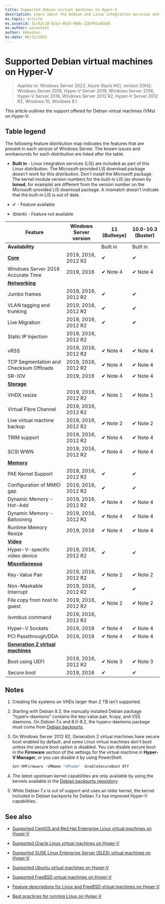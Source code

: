 ```yaml
---
title: Supported Debian virtual machines on Hyper-V
description: Learn about the Debian and Linux integration services and features included in each version and known issues and workarounds for each distribution.
ms.topic: article
ms.assetid: 3cc62c10-02a3-4633-960c-23bf91a45bd5
ms.author: wscontent
author: kkkashan
ms.date: 06/12/2023
---
```

# Supported Debian virtual machines on Hyper-V

> Applies to: Windows Server 2022, Azure Stack HCI, version 20H2; Windows Server 2019, Hyper-V Server 2019, Windows Server 2016, Hyper-V Server 2016, Windows Server 2012 R2, Hyper-V Server 2012 R2, Windows 10, Windows 8.1

This article outlines the support offered for Debian virtual machines (VMs) on Hyper-V.

## Table legend

The following feature distribution map indicates the features that are present in each version of Windows Server. The known issues and workarounds for each distribution are listed after the table.

* **Built in** - Linux integration services (LIS) are included as part of this Linux distribution. The Microsoft-provided LIS download package doesn't work for this distribution. Don't install the Microsoft package. The kernel module version numbers for the built-in LIS (as shown by **lsmod**, for example) are different from the version number on the Microsoft-provided LIS download package. A mismatch doesn't indicate that the built-in LIS is out of date.

* &#10004; - Feature available

* (*blank*) - Feature not available

| **Feature**                                                                                                                                  | **Windows Server version** | **11 (Bullseye)** | **10.0-10.3 (Buster)** |
|----------------------------------------------------------------------------------------------------------------------------------------------|---------------------------------------------|-----------------|------------------------|
| **Availability**                                                                                                                             |                                             | Built in        | Built in               |
| **[Core](Feature-Descriptions-for-Linux-and-FreeBSD-virtual-machines-on-Hyper-V.md#core)**                                                   | 2019, 2016, 2012 R2                         | ✔               | ✔                      |
| Windows Server 2016 Accurate Time                                                                                                            | 2019, 2016                                  | ✔ Note 4        | ✔ Note 4               |
| **[Networking](Feature-Descriptions-for-Linux-and-FreeBSD-virtual-machines-on-Hyper-V.md#networking)**                                       |                                             |                 |                        |
| Jumbo frames                                                                                                                                 | 2019, 2016, 2012 R2                         | ✔               | ✔                      |
| VLAN tagging and trunking                                                                                                                    | 2019, 2016, 2012 R2                         | ✔               | ✔                      |
| Live Migration                                                                                                                               | 2019, 2016, 2012 R2                         | ✔               | ✔                      |
| Static IP Injection                                                                                                                          | 2019, 2016, 2012 R2                         |                 |                        |
| vRSS                                                                                                                                         | 2019, 2016, 2012 R2                         | ✔ Note 4        | ✔ Note 4               |
| TCP Segmentation and Checksum Offloads                                                                                                       | 2019, 2016, 2012 R2                         | ✔ Note 4        | ✔ Note 4               |
| SR-IOV                                                                                                                                       | 2019, 2016                                  | ✔ Note 4        | ✔ Note 4               |
| **[Storage](Feature-Descriptions-for-Linux-and-FreeBSD-virtual-machines-on-Hyper-V.md#storage)**                                             |                                             |                 |                        |
| VHDX resize                                                                                                                                  | 2019, 2016, 2012 R2                         | ✔ Note 1        | ✔ Note 1               |
| Virtual Fibre Channel                                                                                                                        | 2019, 2016, 2012 R2                         |                 |                        |
| Live virtual machine backup                                                                                                                  | 2019, 2016, 2012 R2                         | ✔ Note 2        | ✔ Note 2               |
| TRIM support                                                                                                                                 | 2019, 2016, 2012 R2                         | ✔ Note 4        | ✔ Note 4               |
| SCSI WWN                                                                                                                                     | 2019, 2016, 2012 R2                         | ✔ Note 4        | ✔ Note 4               |
| **[Memory](Feature-Descriptions-for-Linux-and-FreeBSD-virtual-machines-on-Hyper-V.md#memory)**                                               |                                             |                 |                        |
| PAE Kernel Support                                                                                                                           | 2019, 2016, 2012 R2                         | ✔               | ✔                      |
| Configuration of MMIO gap                                                                                                                    | 2019, 2016, 2012 R2                         | ✔               | ✔                      |
| Dynamic Memory - Hot-Add                                                                                                                     | 2019, 2016, 2012 R2                         | ✔ Note 4        | ✔ Note 4               |
| Dynamic Memory - Ballooning                                                                                                                  | 2019, 2016, 2012 R2                         | ✔ Note 4        | ✔ Note 4               |
| Runtime Memory Resize                                                                                                                        | 2019, 2016                                  | ✔ Note 4        | ✔ Note 4               |
| **[Video](Feature-Descriptions-for-Linux-and-FreeBSD-virtual-machines-on-Hyper-V.md#video)**                                                 |                                             |                 |                        |
| Hyper-V-specific video device                                                                                                                | 2019, 2016, 2012 R2                         | ✔               | ✔                      |
| **[Miscellaneous](Feature-Descriptions-for-Linux-and-FreeBSD-virtual-machines-on-Hyper-V.md#miscellaneous)**                                 |                                             |                 |                        |
| Key-Value Pair                                                                                                                               | 2019, 2016, 2012 R2                         | ✔ Note 2        | ✔ Note 2               |
| Non-Maskable Interrupt                                                                                                                       | 2019, 2016, 2012 R2                         | ✔               | ✔                      |
| File copy from host to guest                                                                                                                 | 2019, 2016, 2012 R2                         | ✔ Note 2        | ✔ Note 2               |
| lsvmbus command                                                                                                                              | 2019, 2016, 2012 R2                         |                 |                        |
| Hyper-V Sockets                                                                                                                              | 2019, 2016                                  | ✔ Note 4        | ✔ Note 4               |
| PCI Passthrough/DDA                                                                                                                          | 2019, 2016                                  | ✔ Note 4        | ✔ Note 4               |
| **[Generation 2 virtual machines](Feature-Descriptions-for-Linux-and-FreeBSD-virtual-machines-on-Hyper-V.md#generation-2-virtual-machines)** |                                             |                 |                        |
| Boot using UEFI                                                                                                                              | 2019, 2016, 2012 R2                         | ✔ Note 3        | ✔ Note 3               |
| Secure boot                                                                                                                                  | 2019, 2016                                  | ✔               | ✔                      |

## Notes

1. Creating file systems on VHDs larger than 2 TB isn't supported.

1. Starting with Debian 8.3, the manually installed Debian package "hyperv-daemons" contains the key-value pair, fcopy, and VSS daemons. On Debian 7.x and 8.0-8.2, the hyperv-daemons package must come from [Debian backports](https://wiki.debian.org/Backports).

1. On Windows Server 2012 R2, Generation 2 virtual machines have secure boot enabled by default, and some Linux virtual machines don't boot unless the secure boot option is disabled. You can disable secure boot in the **Firmware** section of the settings for the virtual machine in **Hyper-V Manager**, or you can disable it by using PowerShell:

   ```powershell
   Set-VMFirmware -VMName "VMname" -EnableSecureBoot Off
   ```

1. The latest upstream kernel capabilities are only available by using the kernels available in the [Debian backports repository](https://wiki.debian.org/Backports).

1. While Debian 7.x is out of support and uses an older kernel, the kernel included in Debian backports for Debian 7.x has improved Hyper-V capabilities.

## See also

* [Supported CentOS and Red Hat Enterprise Linux virtual machines on Hyper-V](Supported-CentOS-and-Red-Hat-Enterprise-Linux-virtual-machines-on-Hyper-V.md)

* [Supported Oracle Linux virtual machines on Hyper-V](Supported-Oracle-Linux-virtual-machines-on-Hyper-V.md)

* [Supported SUSE Linux Enterprise Server (SLES) virtual machines on Hyper-V](Supported-SUSE-virtual-machines-on-Hyper-V.md)

* [Supported Ubuntu virtual machines on Hyper-V](Supported-Ubuntu-virtual-machines-on-Hyper-V.md)

* [Supported FreeBSD virtual machines on Hyper-V](Supported-FreeBSD-virtual-machines-on-Hyper-V.md)

* [Feature descriptions for Linux and FreeBSD virtual machines on Hyper-V](Feature-Descriptions-for-Linux-and-FreeBSD-virtual-machines-on-Hyper-V.md)

* [Best practices for running Linux on Hyper-V](Best-Practices-for-running-Linux-on-Hyper-V.md)
